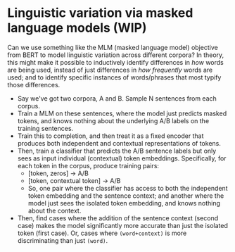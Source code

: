 
# Linguistic variation via masked language models (WIP)

Can we use something like the MLM (masked language model) objective from BERT to model linguistic variation across different corpora? In theory, this might make it possible to inductively identify differences in *how* words are being used, instead of just differences in *how frequently* words are used; and to identify specific instances of words/phrases that most typify those differences.

- Say we've got two corpora, A and B. Sample N sentences from each corpus.
- Train a MLM on these sentences, where the model just predicts masked tokens, and knows nothing about the underlying A/B labels on the training sentences.
- Train this to completion, and then treat it as a fixed encoder that produces both independent and contextual representations of tokens.
- Then, train a classifier that predicts the A/B sentence labels but only sees as input individual (contextual) token embeddings. Specifically, for each token in the corpus, produce training pairs:
  - [token, zeros] -> A/B
  - [token, contextual token] -> A/B
  - So, one pair where the classifier has access to both the independent token embedding and the sentence context; and another where the model just sees the isolated token embedding, and knows nothing about the context.
- Then, find cases where the addition of the sentence context (second case) makes the model significantly more accurate than just the isolated token (first case). Or, cases where `(word+context)` is more discriminating than just `(word)`.
